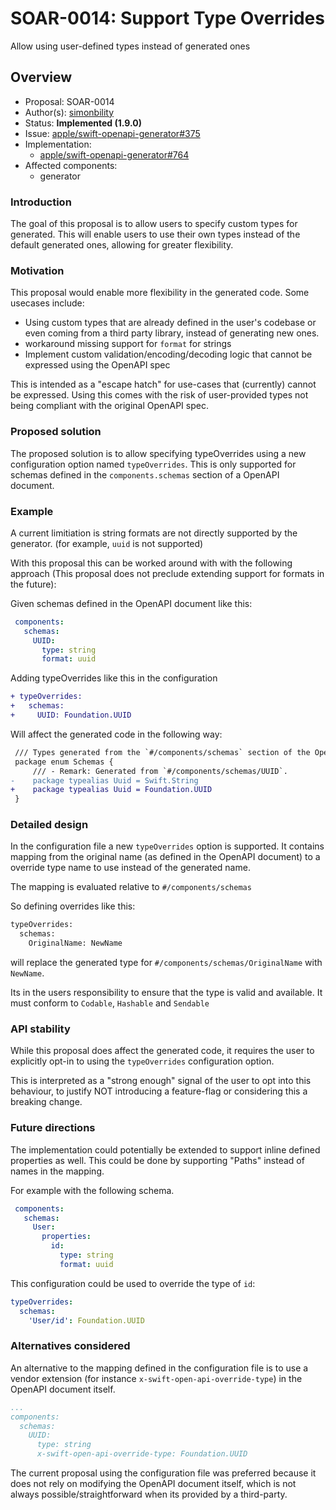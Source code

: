 # SOAR-0014: Support Type Overrides

Allow using user-defined types instead of generated ones

## Overview

- Proposal: SOAR-0014
- Author(s): [simonbility](https://github.com/simonbility)
- Status: **Implemented (1.9.0)**
- Issue: [apple/swift-openapi-generator#375](https://github.com/apple/swift-openapi-generator/issues/375)
- Implementation:
    - [apple/swift-openapi-generator#764](https://github.com/apple/swift-openapi-generator/pull/764)
- Affected components:
    - generator

### Introduction

The goal of this proposal is to allow users to specify custom types for generated. This will enable users to use their own types instead of the default generated ones, allowing for greater flexibility.

### Motivation

This proposal would enable more flexibility in the generated code.
Some usecases include:
- Using custom types that are already defined in the user's codebase or even coming from a third party library, instead of generating new ones.
- workaround missing support for `format` for strings
- Implement custom validation/encoding/decoding logic that cannot be expressed using the OpenAPI spec

This is intended as a "escape hatch" for use-cases that (currently) cannot be expressed.
Using this comes with the risk of user-provided types not being compliant with the original OpenAPI spec.


### Proposed solution

The proposed solution is to allow specifying typeOverrides using a new configuration option named `typeOverrides`. 
This is only supported for schemas defined in the `components.schemas` section of a OpenAPI document.

### Example
A current limitiation is string formats are not directly supported by the generator. (for example, `uuid` is not supported)

With this proposal this can be worked around with with the following approach (This proposal does not preclude extending support for formats in the future):

Given schemas defined in the OpenAPI document like this:
```yaml
 components:
   schemas:
     UUID:
       type: string
       format: uuid
```

Adding typeOverrides like this in the configuration

```diff
+ typeOverrides:
+   schemas:
+     UUID: Foundation.UUID
```

Will affect the generated code in the following way:
```diff
 /// Types generated from the `#/components/schemas` section of the OpenAPI document.
 package enum Schemas {
     /// - Remark: Generated from `#/components/schemas/UUID`.
-    package typealias Uuid = Swift.String
+    package typealias Uuid = Foundation.UUID   
 }
```

### Detailed design

In the configuration file a new `typeOverrides` option is supported.
It contains mapping from the original name (as defined in the OpenAPI document) to a override type name to use instead of the generated name.

The mapping is evaluated relative to `#/components/schemas`

So defining overrides like this:

```diff
typeOverrides:
  schemas:
    OriginalName: NewName
```

will replace the generated type for `#/components/schemas/OriginalName` with `NewName`.

Its in the users responsibility to ensure that the type is valid and available.
It must conform to `Codable`, `Hashable` and `Sendable`


### API stability

While this proposal does affect the generated code, it requires the user to explicitly opt-in to using the `typeOverrides` configuration option.

This is interpreted as a "strong enough" signal of the user to opt into this behaviour, to justify NOT introducing a feature-flag or considering this a breaking change.


### Future directions

The implementation could potentially be extended to support inline defined properties as well.
This could be done by supporting "Paths" instead of names in the mapping.

For example with the following schema.
```yaml
 components:
   schemas:
     User:
       properties:
         id:
           type: string
           format: uuid
```

This configuration could be used to override the type of `id`:
```yaml
typeOverrides:
  schemas:
    'User/id': Foundation.UUID
```


### Alternatives considered
An alternative to the mapping defined in the configuration file is to use a vendor extension (for instance `x-swift-open-api-override-type`) in the OpenAPI document itself.

```yaml
...
components:
  schemas:
    UUID:
      type: string
      x-swift-open-api-override-type: Foundation.UUID
```

The current proposal using the configuration file was preferred because it does not rely on modifying the OpenAPI document itself, which is not always possible/straightforward when its provided by a third-party.
